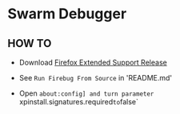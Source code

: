Swarm Debugger
=======

HOW TO
-------
* Download [Firefox Extended Support Release](https://www.mozilla.org/en-US/firefox/organizations/)

* See `Run Firebug From Source` in 'README.md'

* Open `about:config] and turn parameter `xpinstall.signatures.required` to `false`

